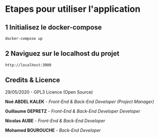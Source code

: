 # Etapes pour utiliser l'application

## 1 Initialisez le docker-compose
`docker-compose up`

## 2 Naviguez sur le localhost du projet
`http://localhost:3000`

## Credits & Licence
29/05/2020 - GPL3 Licence (Open Source)

**Noé ABDEL KALEK**  - *Front-End & Back-End Developer (Project Manager)*


**Guillaume DEPRETZ**  - *Front-End & Back-End Developer Developer*


**Nicolas AUBE**  - *Front-End & Back-End Developer*  


**Mohamed BOUROUCHE** - *Back-End Developer*
